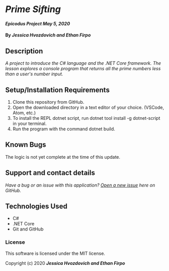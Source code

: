 # _Prime Sifting_

#### _Epicodus Project May 5, 2020_

#### By _**Jessica Hvozdovich and Ethan Firpo**_

## Description

_A project to introduce the C# language and the .NET Core framework. The lesson explores a console program that returns all the prime numbers less than a user's number input._

## Setup/Installation Requirements

1. Clone this repository from GitHub.
2. Open the downloaded directory in a text editor of your choice.
  (VSCode, Atom, etc.)
3. To install the REPL dotnet script, run dotnet tool install -g dotnet-script in your terminal.
4. Run the program with the command dotnet build.

## Known Bugs

The logic is not yet complete at the time of this update.
 
## Support and contact details

_Have a bug or an issue with this application? [Open a new issue](https://github.com/jhvozdovich/wildlife-park/issues) here on GitHub._

## Technologies Used

* C#
* .NET Core
* Git and GitHub

### License

This software is licensed under the MIT license.

Copyright (c) 2020 **_Jessica Hvozdovich and Ethan Firpo_**